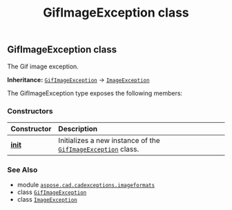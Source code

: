 ﻿---
title: GifImageException class
second_title: Aspose.CAD for Python via .NET API References
description: 
type: docs
weight: 30
url: /python-net/aspose.cad.cadexceptions.imageformats/gifimageexception/
is_root: false
---

## GifImageException class

The Gif image exception.



**Inheritance:** [`GifImageException`](/cad/python-net/aspose.cad.cadexceptions.imageformats/gifimageexception) → 
[`ImageException`](/cad/python-net/aspose.cad.cadexceptions/imageexception)



The GifImageException type exposes the following members:

### Constructors
| Constructor | Description |
| :- | :- |
| [__init__](/cad/python-net/aspose.cad.cadexceptions.imageformats/gifimageexception/__init__/#str) | Initializes a new instance of the [`GifImageException`](/cad/python-net/aspose.cad.cadexceptions.imageformats/gifimageexception) class. |



### See Also
* module [`aspose.cad.cadexceptions.imageformats`](..)
* class [`GifImageException`](/cad/python-net/aspose.cad.cadexceptions.imageformats/gifimageexception)
* class [`ImageException`](/cad/python-net/aspose.cad.cadexceptions/imageexception)
